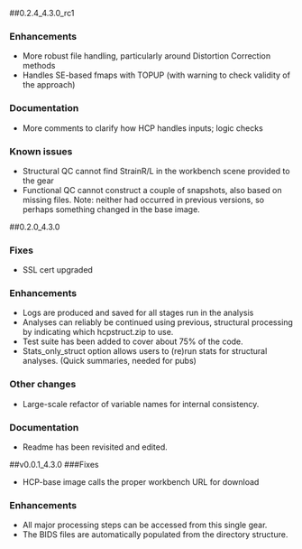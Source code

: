 ##0.2.4_4.3.0_rc1
### Enhancements
- More robust file handling, particularly around Distortion Correction methods
- Handles SE-based fmaps with TOPUP (with warning to check validity of the approach)

### Documentation
- More comments to clarify how HCP handles inputs; logic checks

### Known issues
- Structural QC cannot find StrainR/L in the workbench scene provided to the gear
- Functional QC cannot construct a couple of snapshots, also based on missing files.
Note: neither had occurred in previous versions, so perhaps something changed in the base image.

##0.2.0_4.3.0
### Fixes
- SSL cert upgraded
### Enhancements
- Logs are produced and saved for all stages run in the analysis
- Analyses can reliably be continued using previous, structural processing by indicating which hcpstruct.zip to use.
- Test suite has been added to cover about 75% of the code.
- Stats_only_struct option allows users to (re)run stats for structural analyses. (Quick summaries, needed for pubs)
### Other changes
- Large-scale refactor of variable names for internal consistency.
### Documentation
- Readme has been revisited and edited.

##v0.0.1_4.3.0
###Fixes
- HCP-base image calls the proper workbench URL for download
### Enhancements
- All major processing steps can be accessed from this single gear.
- The BIDS files are automatically populated from the directory structure.
